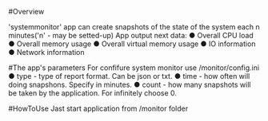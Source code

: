 #Overview

'systemmonitor' app can create snapshots of the state of the system each n minutes('n' - may be setted-up) App output next data: ● Overall CPU load ● Overall memory usage ● Overall virtual memory usage ● IO information ● Network information


#The app's parameters
For confifure system monitor use /monitor/config.ini
● type - type of report format. Can be json or txt.
● time - how often will doing snapshons. Specify in minutes.
● count - how many snapshots will be taken by the application. For infinitely choose 0.

#HowToUse
Jast start application from /monitor folder
